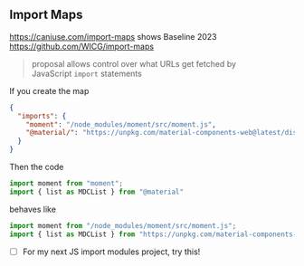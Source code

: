 
## Import Maps
https://caniuse.com/import-maps shows Baseline 2023
https://github.com/WICG/import-maps
>proposal allows control over what URLs get fetched by JavaScript `import` statements

If you create the map
```json
{
  "imports": {
    "moment": "/node_modules/moment/src/moment.js",
    "@material/": "https://unpkg.com/material-components-web@latest/dist/material-components-web.min.js"
  }
}
```

Then the code
```js
import moment from "moment";
import { list as MDCList } from "@material"
```
behaves like
```js
import moment from "/node_modules/moment/src/moment.js";
import { list as MDCList } from "https://unpkg.com/material-components-web@latest/dist/material-components-web.min.js"
```
- [ ] For my next JS import modules project, try this!